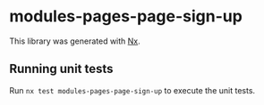 # modules-pages-page-sign-up

This library was generated with [Nx](https://nx.dev).

## Running unit tests

Run `nx test modules-pages-page-sign-up` to execute the unit tests.
